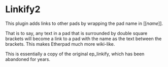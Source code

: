 # Linkify2

This plugin adds links to other pads by wrapping the pad name in [[*name*]].

That is to say, any text in a pad that is surrounded by double square brackets will become a link to a pad with the name as the text between the brackets.  This makes Etherpad much more wiki-like.

This is essentially a copy of the original ep_linkify, which has been abandoned for years.
